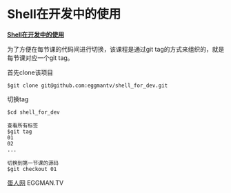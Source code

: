 # Shell在开发中的使用

**[Shell在开发中的使用](http://eggman.tv/c/s-shell-for-dev)**

为了方便在每节课的代码间进行切换，该课程是通过git tag的方式来组织的，就是每节课对应一个git tag。

首先clone该项目

```shell
$git clone git@github.com:eggmantv/shell_for_dev.git
```

切换tag
```shell
$cd shell_for_dev

查看所有标签
$git tag
01
02
...

切换到第一节课的源码
$git checkout 01
```

[蛋人网](https://eggman.tv) EGGMAN.TV
